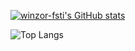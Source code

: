 [![winzor-fsti's GitHub stats](https://github-readme-stats.vercel.app/api?username=winzor-fsti&show_icons=true&theme=dark)](https://github.com/winzor-fsti/github-readme-stats)

![Top Langs](https://github-readme-stats.vercel.app/api/top-langs/?username=winzor-fsti&size_weight=0.5&count_weight=0.5&langs_count=8&theme=dark)
